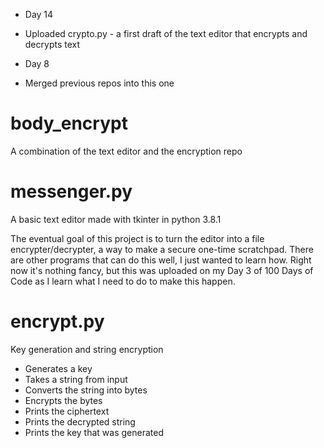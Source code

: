 * Day 14
* Uploaded crypto.py - a first draft of the text editor that encrypts and decrypts text

* Day 8
* Merged previous repos into this one

# body_encrypt
A combination of the text editor and the encryption repo

# messenger.py
A basic text editor made with tkinter in python 3.8.1

The eventual goal of this project is to turn the editor into a file encrypter/decrypter, a way to make a secure one-time scratchpad. There are other programs that can do this well, I just wanted to learn how.
Right now it's nothing fancy, but this was uploaded on my Day 3 of 100 Days of Code as I learn what I need to do to make this happen.

# encrypt.py
Key generation and string encryption
* Generates a key
* Takes a string from input
* Converts the string into bytes
* Encrypts the bytes
* Prints the ciphertext
* Prints the decrypted string
* Prints the key that was generated
